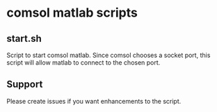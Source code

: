 # comsol matlab scripts

## start.sh
Script to start comsol matlab.
Since comsol chooses a socket port, this script will allow matlab to connect to the chosen port.

## Support
Please create issues if you want enhancements to the script.
